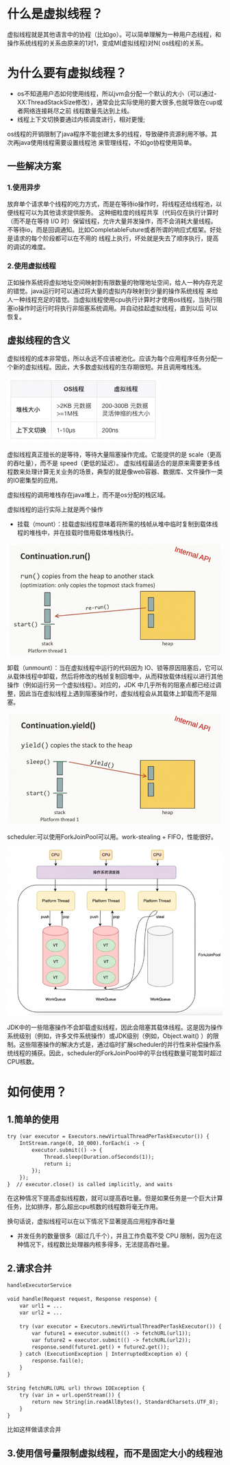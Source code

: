 # 什么是虚拟线程？

虚拟线程就是其他语言中的协程（比如go）。可以简单理解为一种用户态线程，和操作系统线程的关系由原来的1对1，变成M(虚拟线程)对N(
os线程)的关系。

# 为什么要有虚拟线程？

* os不知道用户态如何使用线程，所以jvm会分配一个默认的大小（可以通过-XX:ThreadStackSize修改），通常会比实际使用的要大很多,也就导致在cup或者网络连接耗尽之前
  线程数量先达到上线。
* 线程上下文切换要通过内核调度进行，相对更慢;

os线程的开销限制了java程序不能创建太多的线程，导致硬件资源利用不够。其次再java使用线程需要设置线程池
来管理线程，不如go协程使用简单。

## 一些解决方案

### 1.使用异步

放弃单个请求单个线程的吃力方式，而是在等待io操作时，将线程还给线程池，以便线程可以为其他请求提供服务。
这种细粒度的线程共享（代码仅在执行计算时（而不是在等待 I/O 时）保留线程，允许大量并发操作，而不会消耗大量线程。
不等待io，而是回调通知。比如CompletableFuture或者所谓的响应式框架。好处是请求的每个阶段都可以在不用的
线程上执行，坏处就是失去了顺序执行，提高的调试的难度。

### 2.使用虚拟线程

正如操作系统将虚拟地址空间映射到有限数量的物理地址空间，给人一种内存充足的错觉。java运行时可以通过将大量的虚拟内存映射到少量的操作系统线程
来给人一种线程充足的错觉。当虚拟线程使用cpu执行计算时才使用os线程，当执行阻塞io操作时运行时将执行非阻塞系统调用。并自动挂起虚拟线程，直到以后
可以恢复。

## 虚拟线程的含义

虚拟线程的成本非常低，所以永远不应该被池化。应该为每个应用程序任务分配一个新的虚拟线程。因此，大多数虚拟线程的生存期很短。并且调用堆栈浅。

![img_8.png](img_8.png)

虚拟线程真正擅长的是等待，等待大量阻塞操作完成。它能提供的是 scale（更高的吞吐量），而不是 speed（更低的延迟）。
虚拟线程最适合的是原来需要更多线程数来处理计算无关业务的场景，典型的就是像web容器、数据库、文件操作一类的IO密集型的应用。

虚拟线程的调用堆栈存在java堆上，而不是os分配的栈区域。

虚拟线程的运行实际上就是两个操作

* 挂载（mount）：挂载虚拟线程意味着将所需的栈帧从堆中临时复制到载体线程的堆栈中，并在挂载时借用载体堆栈执行。

![img.png](img.png)

卸载（unmount）：当在虚拟线程中运行的代码因为 IO、锁等原因阻塞后，它可以从载体线程中卸载，然后将修改的栈帧复制回堆中，从而释放载体线程以进行其他操作（例如运行另一个虚拟线程）。对应的，JDK
中几乎所有的阻塞点都已经过调整，因此当在虚拟线程上遇到阻塞操作时，虚拟线程会从其载体上卸载而不是阻塞。

![img_1.png](img_1.png)

scheduler:可以使用ForkJoinPool可以用。work-stealing + FIFO，性能很好。

![img_2.png](img_2.png)

JDK中的一些阻塞操作不会卸载虚拟线程，因此会阻塞其载体线程。这是因为操作系统级别（例如，许多文件系统操作）或JDK级别（例如，Object.wait()
）的限制。这些阻塞操作的解决方式是，通过临时扩展scheduler的并行性来补偿操作系统线程的捕获。因此，scheduler的ForkJoinPool中的平台线程数量可能暂时超过CPU核数。

# 如何使用？

## 1.简单的使用

```
try (var executor = Executors.newVirtualThreadPerTaskExecutor()) {
    IntStream.range(0, 10_000).forEach(i -> {
        executor.submit(() -> {
            Thread.sleep(Duration.ofSeconds(1));
            return i;
        });
    });
}  // executor.close() is called implicitly, and waits
```

在这种情况下提高虚拟线程数，就可以提高吞吐量。但是如果任务是一个巨大计算任务，比如排序，那么超出cpu核数的线程数将毫无作用。

换句话说，虚拟线程可以在以下情况下显著提高应用程序吞吐量

* 并发任务的数量很多（超过几千个），并且工作负载不受 CPU 限制，因为在这种情况下，线程数比处理器内核多得多，无法提高吞吐量。

## 2.请求合并

```
handleExecutorService

void handle(Request request, Response response) {
    var url1 = ...
    var url2 = ...
 
    try (var executor = Executors.newVirtualThreadPerTaskExecutor()) {
        var future1 = executor.submit(() -> fetchURL(url1));
        var future2 = executor.submit(() -> fetchURL(url2));
        response.send(future1.get() + future2.get());
    } catch (ExecutionException | InterruptedException e) {
        response.fail(e);
    }
}
 
String fetchURL(URL url) throws IOException {
    try (var in = url.openStream()) {
        return new String(in.readAllBytes(), StandardCharsets.UTF_8);
    }
}
```

比如这样做请求合并

## 3.使用信号量限制虚拟线程，而不是固定大小的线程池

##
